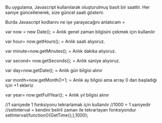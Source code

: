 Bu uygulama, Javascript kullanılarak oluşturulmuş basit bir saattir. Her saniye güncellenerek, size güncel saati gösterir.

Burda Javascript kodlarını ne işe yarayacağını anlatıcam =

var now = new Date(); = Anlık genel zaman bilgisini çekmek için kullanılır

var hour= now.getHours(); = Anlık saati alıyoruz.

var minute=now.getMinutes(); = Anlık dakika alıyoruz.

var second= now.getSeconds(); = Anlık saniye alıyoruz.

var day=now.getDate(); = Anlık gün bilgisi alınır

var month=now.getMonth()+1; = Anlık ay bilgisi ama array 0 dan başladığı için +1 ekleriz

var year= now.getFullYear(); = Anlık yıl bilgisi alınır

//1 saniyede 1 fonksiyonu tekrarlamak için kullanılır
//1000 = 1 saniyedir
//setInterval = kendini belirli zaman ile tekrarlayan fonksiyondur
setInterval(function(){GetTime();},1000);
